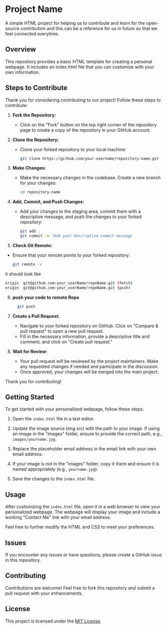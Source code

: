 # Project Name

A simple HTML project for helping us to contribute and learn for the open-source contribution and this can be a reference for us in future so that we feel connected everytime.

## Overview

This repository provides a basic HTML template for creating a personal webpage. It includes an index.html file that you can customize with your own information.
## Steps to Contribute
Thank you for considering contributing to our project! Follow these steps to contribute:
1. **Fork the Repository:**
   - Click on the "Fork" button on the top right corner of the repository page to create a copy of the repository in your GitHub account.

2. **Clone the Repository:**
   - Clone your forked repository to your local machine:
     ```bash
     git clone https://github.com/your-username/repository-name.git
     ```

3. **Make Changes:**
   - Make the necessary changes in the codebase. Create a new branch for your changes:
     ```bash
     cd repository-name
     ```

4. **Add, Commit, and Push Changes:**
   - Add your changes to the staging area, commit them with a descriptive message, and push the changes to your forked repository:
     ```bash
     git add .
     git commit -m "Add your descriptive commit message
     ```
5.  **Check Git Remote:**
   - Ensure that your remote points to your forked repository:
     ```bash
     git remote -v
     ```
   it should look like
   ```bash
   origin  git@github.com:your_userName/repoName.git (fetch)
   origin  git@github.com:your_userName/repoName.git (push)
   ```
6. **push your code to remote Repo**
   ```bash
     git push 
     ```

7. **Create a Pull Request:**
   - Navigate to your forked repository on GitHub. Click on "Compare & pull request" to open a new pull request.
   - Fill in the necessary information, provide a descriptive title and comment, and click on "Create pull request."

8. **Wait for Review:**
   - Your pull request will be reviewed by the project maintainers. Make any requested changes if needed and participate in the discussion.
   - Once approved, your changes will be merged into the main project.

Thank you for contributing!
## Getting Started

To get started with your personalized webpage, follow these steps:

1. Open the `index.html` file in a text editor.

2. Update the image source (img src) with the path to your image. If using an image in the "images" folder, ensure to provide the correct path, e.g., `images/yourname.jpg`.

3. Replace the placeholder email address in the email link with your own email address.

4. If your image is not in the "images" folder, copy it there and ensure it is named appropriately (e.g., `yourname.jpg`).

5. Save the changes to the `index.html` file.

## Usage

After customizing the `index.html` file, open it in a web browser to view your personalized webpage. The webpage will display your image and include a working "Contact Me" link with your email address.

Feel free to further modify the HTML and CSS to meet your preferences.

## Issues

If you encounter any issues or have questions, please create a GitHub issue in this repository.

## Contributing

Contributions are welcome! Feel free to fork this repository and submit a pull request with your enhancements.

## License

This project is licensed under the [MIT License](LICENSE).
